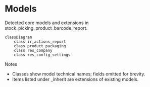 # Models

Detected core models and extensions in stock_picking_product_barcode_report.

```mermaid
classDiagram
    class ir_actions_report
    class product_packaging
    class res_company
    class res_config_settings
```

Notes
- Classes show model technical names; fields omitted for brevity.
- Items listed under _inherit are extensions of existing models.
